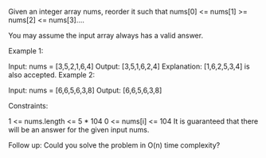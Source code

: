 Given an integer array nums, reorder it such that nums[0] <= nums[1] >= nums[2] <= nums[3]....

You may assume the input array always has a valid answer.

Example 1:

Input: nums = [3,5,2,1,6,4]
Output: [3,5,1,6,2,4]
Explanation: [1,6,2,5,3,4] is also accepted.
Example 2:

Input: nums = [6,6,5,6,3,8]
Output: [6,6,5,6,3,8]

Constraints:

1 <= nums.length <= 5 * 104
0 <= nums[i] <= 104
It is guaranteed that there will be an answer for the given input nums.

Follow up: Could you solve the problem in O(n) time complexity?